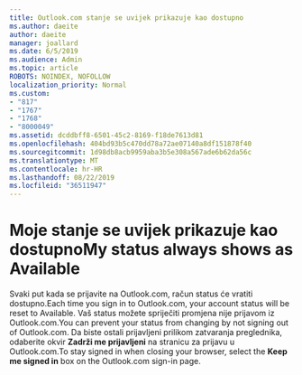 ```yaml
---
title: Outlook.com stanje se uvijek prikazuje kao dostupno
ms.author: daeite
author: daeite
manager: joallard
ms.date: 6/5/2019
ms.audience: Admin
ms.topic: article
ROBOTS: NOINDEX, NOFOLLOW
localization_priority: Normal
ms.custom:
- "817"
- "1767"
- "1768"
- "8000049"
ms.assetid: dcddbff8-6501-45c2-8169-f18de7613d81
ms.openlocfilehash: 404bd93b5c470dd78a72ae07140a8df151878f40
ms.sourcegitcommit: 1d98db8acb9959aba3b5e308a567ade6b62da56c
ms.translationtype: MT
ms.contentlocale: hr-HR
ms.lasthandoff: 08/22/2019
ms.locfileid: "36511947"
---
```

# <a name="my-status-always-shows-as-available"></a><span data-ttu-id="a0620-102">Moje stanje se uvijek prikazuje kao dostupno</span><span class="sxs-lookup"><span data-stu-id="a0620-102">My status always shows as Available</span></span>

<span data-ttu-id="a0620-103">Svaki put kada se prijavite na Outlook.com, račun status će vratiti dostupno.</span><span class="sxs-lookup"><span data-stu-id="a0620-103">Each time you sign in to Outlook.com, your account status will be reset to Available.</span></span> <span data-ttu-id="a0620-104">Vaš status možete spriječiti promjena nije prijavom iz Outlook.com.</span><span class="sxs-lookup"><span data-stu-id="a0620-104">You can prevent your status from changing by not signing out of Outlook.com.</span></span> <span data-ttu-id="a0620-105">Da biste ostali prijavljeni prilikom zatvaranja preglednika, odaberite okvir **Zadrži me prijavljeni** na stranicu za prijavu u Outlook.com.</span><span class="sxs-lookup"><span data-stu-id="a0620-105">To stay signed in when closing your browser, select the **Keep me signed in** box on the Outlook.com sign-in page.</span></span>
